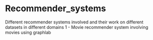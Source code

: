 # Recommender_systems
Different recommender systems involved  and their work on different datasets in different domains
1 - Movie recommender system involving movies using graphlab

